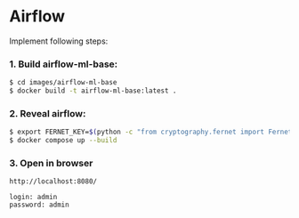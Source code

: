 # Airflow
Implement following steps:

### 1. Build airflow-ml-base:
```bash
$ cd images/airflow-ml-base
$ docker build -t airflow-ml-base:latest .
```

### 2. Reveal airflow:
```bash
$ export FERNET_KEY=$(python -c "from cryptography.fernet import Fernet; FERNET_KEY = Fernet.generate_key().decode(); print(FERNET_KEY)")
$ docker compose up --build
```

### 3. Open in browser
~~~
http://localhost:8080/

login: admin
password: admin
~~~
